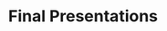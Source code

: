 ---
layout: module
num: 18
title: Final Presentations
type: lecture
draft: 0
group: 9
show_schedule: 1
due_date: 2024-05-30
readings:
  - title: Your choice!
--- 
